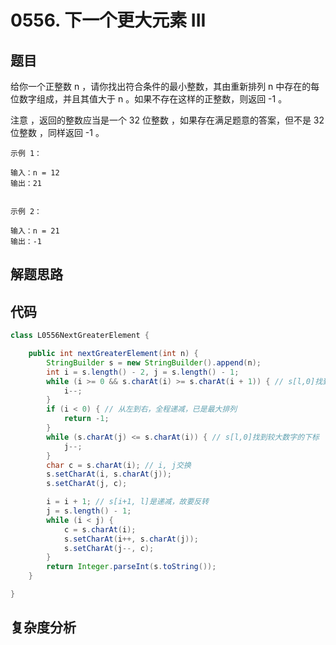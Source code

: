 # 0556. 下一个更大元素 III

## 题目
给你一个正整数 n ，请你找出符合条件的最小整数，其由重新排列 n 中存在的每位数字组成，并且其值大于 n 。如果不存在这样的正整数，则返回 -1 。

注意 ，返回的整数应当是一个 32 位整数 ，如果存在满足题意的答案，但不是 32 位整数 ，同样返回 -1 。



```
示例 1：

输入：n = 12
输出：21


示例 2：

输入：n = 21
输出：-1

```

## 解题思路



## 代码
```java
class L0556NextGreaterElement {

    public int nextGreaterElement(int n) {
        StringBuilder s = new StringBuilder().append(n);
        int i = s.length() - 2, j = s.length() - 1;
        while (i >= 0 && s.charAt(i) >= s.charAt(i + 1)) { // s[l,0]找到较小数字的下标
            i--;
        }
        if (i < 0) { // 从左到右，全程递减，已是最大排列
            return -1;
        }
        while (s.charAt(j) <= s.charAt(i)) { // s[l,0]找到较大数字的下标
            j--;
        }
        char c = s.charAt(i); // i, j交换
        s.setCharAt(i, s.charAt(j));
        s.setCharAt(j, c);

        i = i + 1; // s[i+1, l]是递减，故要反转
        j = s.length() - 1;
        while (i < j) {
            c = s.charAt(i);
            s.setCharAt(i++, s.charAt(j));
            s.setCharAt(j--, c);
        }
        return Integer.parseInt(s.toString());
    }

}
```

## 复杂度分析

